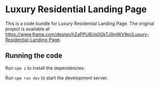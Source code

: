 
  # Luxury Residential Landing Page

  This is a code bundle for Luxury Residential Landing Page. The original project is available at https://www.figma.com/design/hZaPPU8Us0GkTJ0njWV9pj/Luxury-Residential-Landing-Page.

  ## Running the code

  Run `npm i` to install the dependencies.

  Run `npm run dev` to start the development server.
  